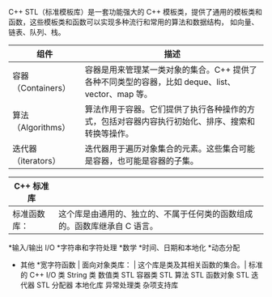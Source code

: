 C++ STL（标准模板库）是一套功能强大的 C++ 模板类，提供了通用的模板类和函数，这些模板类和函数可以实现多种流行和常用的算法和数据结构，
如向量、链表、队列、栈。


| 组件	| 描述 |
|--------|-----------|
容器（Containers）	|容器是用来管理某一类对象的集合。C++ 提供了各种不同类型的容器，比如 deque、list、vector、map 等。
算法（Algorithms）|	算法作用于容器。它们提供了执行各种操作的方式，包括对容器内容执行初始化、排序、搜索和转换等操作。
迭代器（iterators）|	迭代器用于遍历对象集合的元素。这些集合可能是容器，也可能是容器的子集。

| C++ 标准库 | |
|--------|-----------|
| 标准函数库： | 这个库是由通用的、独立的、不属于任何类的函数组成的。函数库继承自 C 语言。| 
*输入/输出 I/O
*字符串和字符处理
*数学
*时间、日期和本地化
*动态分配
* 其他
*宽字符函数
| 面向对象类库： | 这个库是类及其相关函数的集合。| 
标准的 C++ I/O 类
String 类
数值类
STL 容器类
STL 算法
STL 函数对象
STL 迭代器
STL 分配器
本地化库
异常处理类
杂项支持库
